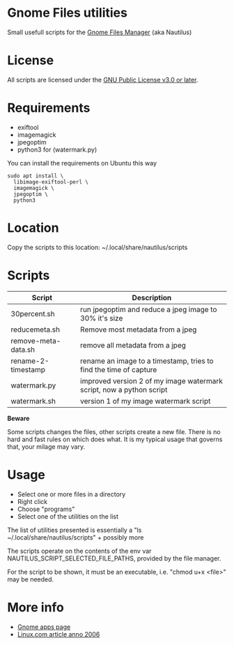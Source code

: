 # Gnome Files utilities

Small usefull scripts for the [Gnome Files Manager](https://apps.gnome.org/da/Nautilus/) (aka Nautilus)

# License

All scripts are licensed under the [GNU Public License v3.0 or later](https://www.gnu.org/licenses/gpl-3.0.html).

# Requirements

- exiftool
- imagemagick
- jpegoptim
- python3 for (watermark.py)

You can install the requirements on Ubuntu this way
```
sudo apt install \
  libimage-exiftool-perl \
  imagemagick \
  jpegoptim \
  python3
```

# Location

Copy the scripts to this location: ~/.local/share/nautilus/scripts

# Scripts

 |Script|Description|
 |------|-----------|
 |30percent.sh|run jpegoptim and reduce a jpeg image to 30% it's size|
 |reducemeta.sh|Remove most metadata from a jpeg|
 |remove-meta-data.sh|remove all metadata from a jpeg|
 |rename-2-timestamp|rename an image to a timestamp, tries to find the time of capture|
 |watermark.py|improved version 2 of my image watermark script, now a python script|
 |watermark.sh|version 1 of my image watermark script|

  **Beware**

 Some scripts changes the files, other scripts create a new file. There is no hard and fast rules on which does what. It is my typical usage that governs that, your milage may vary.

# Usage

- Select one or more files in a directory
- Right click
- Choose "programs"
- Select one of the utilities on the list

The list of utilities presented is essentially a "ls ~/.local/share/nautilus/scripts" + possibly more

The scripts operate on the contents of the env var NAUTILUS_SCRIPT_SELECTED_FILE_PATHS, provided by the file manager. 


For the script to be shown, it must be an executable, i.e. "chmod u+x \<file\>" may be needed.


# More info

- [Gnome apps page](https://apps.gnome.org/da/Nautilus/)
- [Linux.com article anno 2006](https://www.linux.com/news/extending-nautilus-scripts-and-extensions/)